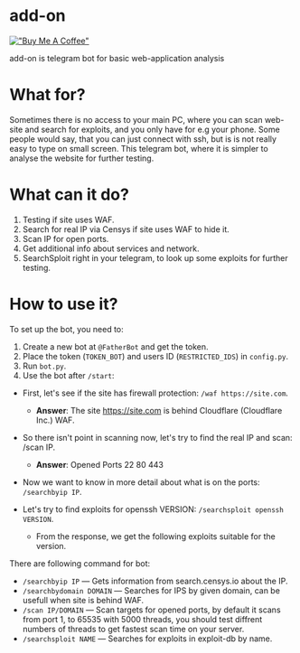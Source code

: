 # add-on

[!["Buy Me A Coffee"](https://www.buymeacoffee.com/assets/img/custom_images/orange_img.png)](https://www.buymeacoffee.com/kraloveckey)

add-on is telegram bot for basic web-application analysis

# What for?
Sometimes there is no access to your main PC, where you can scan web-site and search for exploits, and you only have for e.g your phone.
Some people would say, that you can just connect with ssh, but is is not really easy to type on small screen.
This telegram bot, where it is simpler to analyse the website for further testing.

# What can it do?
1. Testing if site uses WAF.
2. Search for real IP via Censys if site uses WAF to hide it.
3. Scan IP for open ports.
4. Get additional info about services and network.
5. SearchSploit right in your telegram, to look up some exploits for further testing.

# How to use it?
To set up the bot, you need to:
1. Create a new bot at `@FatherBot` and get the token.
2. Place the token (`TOKEN_BOT`) and users ID (`RESTRICTED_IDS`) in `config.py`.
3. Run `bot.py`.
4. Use the bot after `/start`:
   
  - First, let's see if the site has firewall protection: `/waf https://site.com`.

    - **Answer**: The site https://site.com is behind Cloudflare (Cloudflare Inc.) WAF.
    
  - So there isn't point in scanning now, let's try to find the real IP and scan: /scan IP.

    - **Answer**: Opened Ports 22 80 443

  - Now we want to know in more detail about what is on the ports: `/searchbyip IP`.

  - Let's try to find exploits for openssh VERSION: `/searchsploit openssh VERSION`.
    - From the response, we get the following exploits suitable for the version. 

There are following command for bot:
- `/searchbyip IP` — Gets information from search.censys.io about the IP.
- `/searchbydomain DOMAIN` — Searches for IPS by given domain, can be usefull when site is behind WAF.
- `/scan IP/DOMAIN` — Scan targets for opened ports, by default it scans from port 1, to 65535 with 5000 threads, you should test diffrent numbers of threads to get fastest scan time on your server.
- `/searchsploit NAME` — Searches for exploits in exploit-db by name.
